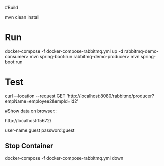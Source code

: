 #Build

mvn clean install

# Run
docker-compose -f docker-compose-rabbitmq.yml up -d
rabbitmq-demo-consumer> mvn spring-boot:run
rabbitmq-demo-producer> mvn spring-boot:run

# Test
curl --location --request GET 'http://localhost:8080/rabbitmq/producer?empName=employee2&empId=id2'

#Show data on browser::

http://localhost:15672/

user-name:guest
password:guest


## Stop Container

docker-compose -f docker-compose-rabbitmq.yml down